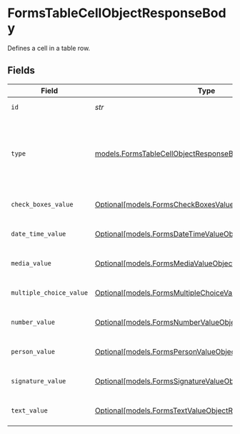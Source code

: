 # FormsTableCellObjectResponseBody

Defines a cell in a table row.


## Fields

| Field                                                                                                                   | Type                                                                                                                    | Required                                                                                                                | Description                                                                                                             | Example                                                                                                                 |
| ----------------------------------------------------------------------------------------------------------------------- | ----------------------------------------------------------------------------------------------------------------------- | ----------------------------------------------------------------------------------------------------------------------- | ----------------------------------------------------------------------------------------------------------------------- | ----------------------------------------------------------------------------------------------------------------------- |
| `id`                                                                                                                    | *str*                                                                                                                   | :heavy_check_mark:                                                                                                      | Unique identifier for the cell.                                                                                         |                                                                                                                         |
| `type`                                                                                                                  | [models.FormsTableCellObjectResponseBodyType](../models/formstablecellobjectresponsebodytype.md)                        | :heavy_check_mark:                                                                                                      | Type of the cell field.  Valid values: `number, text, multiple_choice, check_boxes, datetime, signature, media, person` | number                                                                                                                  |
| `check_boxes_value`                                                                                                     | [Optional[models.FormsCheckBoxesValueObjectResponseBody]](../models/formscheckboxesvalueobjectresponsebody.md)          | :heavy_minus_sign:                                                                                                      | The value of a check boxes form input field.                                                                            |                                                                                                                         |
| `date_time_value`                                                                                                       | [Optional[models.FormsDateTimeValueObjectResponseBody]](../models/formsdatetimevalueobjectresponsebody.md)              | :heavy_minus_sign:                                                                                                      | The value of a datetime form input field.                                                                               |                                                                                                                         |
| `media_value`                                                                                                           | [Optional[models.FormsMediaValueObjectResponseBody]](../models/formsmediavalueobjectresponsebody.md)                    | :heavy_minus_sign:                                                                                                      | The value of a media form input field.                                                                                  |                                                                                                                         |
| `multiple_choice_value`                                                                                                 | [Optional[models.FormsMultipleChoiceValueObjectResponseBody]](../models/formsmultiplechoicevalueobjectresponsebody.md)  | :heavy_minus_sign:                                                                                                      | The value of a multiple choice form input field.                                                                        |                                                                                                                         |
| `number_value`                                                                                                          | [Optional[models.FormsNumberValueObjectResponseBody]](../models/formsnumbervalueobjectresponsebody.md)                  | :heavy_minus_sign:                                                                                                      | The value of a number form input field.                                                                                 |                                                                                                                         |
| `person_value`                                                                                                          | [Optional[models.FormsPersonValueObjectResponseBody]](../models/formspersonvalueobjectresponsebody.md)                  | :heavy_minus_sign:                                                                                                      | The value of a person form input field.                                                                                 |                                                                                                                         |
| `signature_value`                                                                                                       | [Optional[models.FormsSignatureValueObjectResponseBody]](../models/formssignaturevalueobjectresponsebody.md)            | :heavy_minus_sign:                                                                                                      | The value of a signature form input field.                                                                              |                                                                                                                         |
| `text_value`                                                                                                            | [Optional[models.FormsTextValueObjectResponseBody]](../models/formstextvalueobjectresponsebody.md)                      | :heavy_minus_sign:                                                                                                      | The value of a text form input field.                                                                                   |                                                                                                                         |